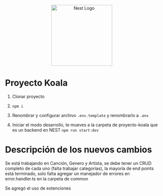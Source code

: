 <p align="center">
  <a href="http://nestjs.com/" target="blank"><img src="https://nestjs.com/img/logo-small.svg" width="200" alt="Nest Logo" /></a>
</p>

# Proyecto Koala
1. Clonar proyecto
2. ````npm i````
3. Renombrar y configurar archivo ````.env.template```` y renombrarlo a ````.env````

4. Iniciar el modo desarrollo, te mueves a la carpeta de proyecto-koala que es un backend en NEST ````npm run start:dev````



# Descripción de los nuevos cambios

Se está trabajando en Canción, Genero y Artista, se debe tener un CRUD completo de cada uno (falta trabajar categorías),
la mayoría de end points está terminado, solo falta agregar un manejador de errores en error.handler.ts en la carpeta de common

Se agregó el uso de extenciones
